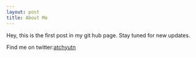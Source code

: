 ```yaml
---
layout: post
title: About Me
---
```


Hey, this is the first post in my git hub page. Stay tuned for new updates.

Find me on twitter:[atchyutn](https://www.twitter.com/atchyutn)